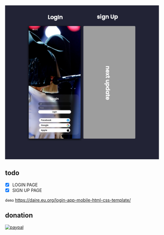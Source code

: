 ![](./20221015_204106.jpg)

## todo
- [x] LOGIN PAGE
- [x] SIGN UP PAGE

`demo` https://daire.eu.org/login-app-mobile-html-css-template/

## donation

<a href="https://paypal.me/dairewahandi?country.x=ID&locale.x=id_ID">
<img src="https://img.shields.io/badge/PayPal-00457C?style=for-the-badge&logo=paypal&logoColor=white" alt="paypal">
</a>
